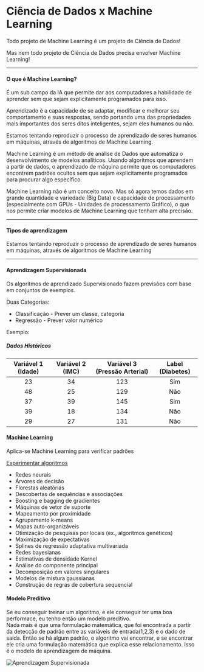 # Ciência de Dados x Machine Learning

Todo projeto de Machine Learning é um projeto de Ciência de Dados! 

Mas nem todo projeto de Ciência de Dados precisa envolver Machine Learning!
___
#### O que é Machine Learning?

É um sub campo da IA que permite dar aos computadores a habilidade de aprender sem que sejam explicitamente programados para isso.

Aprendizado é a capacidade de se adaptar, modificar e melhorar seu comportamento e suas respostas, 
sendo portando uma das propriedades mais importantes dos seres ditos inteligentes, sejam eles humanos ou não.

Estamos tentando reproduzir o processo de aprendizado de seres humanos em máquinas, através de algoritmos de Machine Learning.

Machine Learning é um método de análise de Dados que automatiza o desenvolvimento de modelos analíticos.
Usando algoritmos que aprendem a partir de dados, o aprendizado de máquina permite que os computadores encontrem padrões ocultos
sem que sejam explicitamente programados para procurar algo específico. 

Machine Learning não é um conceito novo. Mas só agora temos dados em grande quantidade e variedade (Big Data) e capacidade de 
processamento (especialmente com GPUs - Unidades de processamento Gráfico), o que nos permite criar modelos de 
Machine Learning que tenham alta precisão.

___
#### Tipos de aprendizagem

Estamos tentando reproduzir o processo de aprendizado de seres humanos em máquinas, através de algoritmos de Machine Learning
___
#### Aprendizagem Supervisionada 

Os algoritmos de aprendizado Supervisionado fazem previsões com base em conjuntos de exemplos.

Duas Categorias: 
* Classificação - Prever um classe, categoria
* Regressão     - Prever valor numérico

Exemplo:
##### Dados Históricos

Variável 1 (Idade) | Variável 2 (IMC) | Variável 3 (Pressão Arterial) | Label (Diabetes)
:-:|:-:|:-:|:-:
23|34|123|Sim
48|25|129|Não
37|39|145|Sim
39|18|134|Não
29|27|131|Não

#### Machine Learning

Aplica-se Machine Learning para verificar padrões

[Experimentar algoritmos](https://www.sas.com/pt_br/insights/analytics/machine-learning.html)
* Redes neurais
* Árvores de decisão
* Florestas aleatórias
* Descobertas de sequências e associações
* Boosting e bagging de gradientes
* Máquinas de vetor de suporte
* Mapeamento por proximidade
* Agrupamento k-means
* Mapas auto-organizáveis
* Otimização de pesquisas por locais (ex., algoritmos genéticos)
* Maximização de expectativas
* Splines de regressão adaptativa multivariada
* Redes bayesianas 
* Estimativas de densidade Kernel
* Análise do componente principal
* Decomposição em valores singulares
* Modelos de mistura gaussianas
* Construção de regras de cobertura sequencial

#### Modelo Preditivo

Se eu conseguir treinar um algoritmo, e ele conseguir ter uma boa performace, eu tenho então um modelo preditivo.  
Nada mais é que uma formulação matemática, que foi encontrada a partir da detecção de padrão entre as variáveis de entrada(1,2,3) e o dado de saída.
Então se há algum padrão, o algoritmo vai encontrar, e se encontrar ele cria uma formulação matemática que explica esse relacionamento.
Isso é o modelo de aprendizagem de máquina.

![Aprendizagem Supervisionada](https://prnt.sc/CfB7Cd_KR-pl)